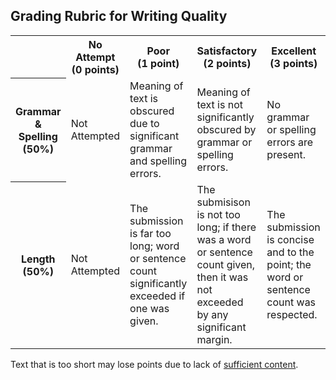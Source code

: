 ## Grading Rubric for Writing Quality ##

<table>
  <tr>
    <th></th>
    <th>No Attempt (0&nbsp;points)</th>
    <th>Poor (1&nbsp;point)</th>
	<th>Satisfactory (2&nbsp;points)</th>
    <th>Excellent (3&nbsp;points)</th>
  </tr>
  <tr>
    <th>Grammar & Spelling (50%)</th>
	<td>Not Attempted</td>
	<td>Meaning of text is obscured due to significant grammar and spelling errors.</td>
	<td>Meaning of text is not significantly obscured by grammar or spelling errors.</td>
	<td>No grammar or spelling errors are present.</td>
  </tr>
  <tr>
    <th>Length (50%)</th>
	<td>Not Attempted</td>
	<td>The submission is far too long; word or sentence count significantly exceeded if one was given.</td>
	<td>The submisison is not too long; if there was a word or sentence count given, then it was not exceeded by any significant margin.</td>
	<td>The submission is concise and to the point; the word or sentence count was respected.</td>
  </tr>
</table>

Text that is too short may lose points due to lack of [sufficient content](rubric_content.md).
